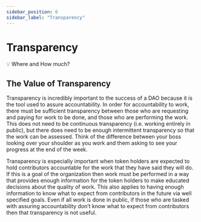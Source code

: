 ```yaml
---
sidebar_position: 6
sidebar_label: "Transparency"
---
```


# Transparency

💡 Where and How much?

## The Value of Transparency

Transparency is incredibly important to the success of a DAO because it is the tool used to assure accountability.  In order for accountability to work, there must be sufficient transparency between those who are requesting and paying for work to be done, and those who are performing the work. This does not need to be continuous transparency (i.e. working entirely in public), but there does need to be enough intermittent transparency so that the work can be assessed. Think of the difference between your boss looking over your shoulder as you work and them asking to see your progress at the end of the week.

Transparency is especially important when token holders are expected to hold contributors accountable for the work that they have said they will do. If this is a goal of the organization then work must be performed in a way that provides enough information for the token holders to make educated decisions about the quality of work. This also applies to having enough information to know what to expect from contributors in the future via well specified goals. Even if all work is done in public, if those who are tasked with assuring accountability don’t know what to expect from contributors then that transparency is not useful.
